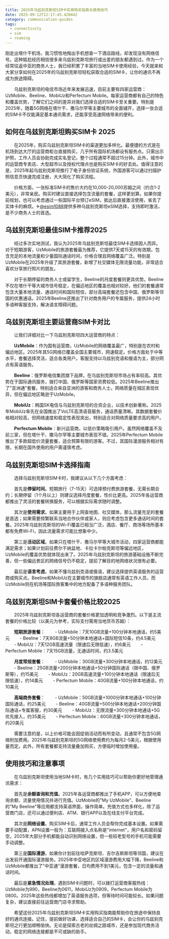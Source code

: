 ```yaml
---
title: 2025年乌兹别克斯坦SIM卡实用购买指南与使用技巧
date: 2025-09-12T12:17:43.420442
category: communication-guides
tags:
  - connectivity
  - sim
  - roaming
---
```


刚走出塔什干机场，我习惯性地掏出手机想查一下酒店路线，却发现没有网络信号。这种尴尬经历相信很多来乌兹别克斯坦旅行或出差的朋友都遇到过。作为一个经常往返中亚的商务人士，我已经积累了丰富的当地SIM卡使用经验，今天就来和大家分享如何在2025年的乌兹别克斯坦轻松获取合适的SIM卡，让你的通讯不再成为旅途障碍。

　　乌兹别克斯坦的电信市场近年来发展迅速，目前主要有四家运营商：UzMobile、Beeline、MobiUz和Perfectum Mobile。每家运营商都有自己的特色和覆盖优势，了解它们之间的差异对我们选择合适的SIM卡至关重要。特别是2025年，随着5G网络在塔什干、撒马尔罕等主要城市的全面铺开，选择一张合适的SIM卡不仅能满足基本通讯需求，还能享受高速网络带来的便利。

## 如何在乌兹别克斯坦购买SIM卡 2025

　　在2025年，购买乌兹别克斯坦SIM卡的渠道更加多样化。最便捷的方式是在机场到达大厅的运营商柜台直接购买，几乎所有国际机场都设有服务点。只需出示护照，工作人员会协助完成实名登记，整个过程通常不超过15分钟。此外，城市中的运营商专卖店、大型超市以及授权代理点也是购买SIM卡的好去处。值得注意的是，2025年起乌兹别克斯坦推行了电子身份验证系统，外国游客可以通过扫描护照信息页快速完成注册，大大简化了购买流程。

　　价格方面，一张标准SIM卡的售价大约在10,000-20,000苏姆之间（约合1-2美元），非常亲民。购买时建议直接选择包含流量的套餐，这样更划算。如果你提前规划，也可以考虑通过一些国际平台预订eSIM，抵达后直接激活使用，省去了实体卡的麻烦。✈[@esim1088](https://t.me/s/esim1088)提供多种乌兹别克斯坦eSIM选择，支持即时激活，是不少商务人士的首选。

## 乌兹别克斯坦最佳SIM卡推荐2025

　　经过多次实地测试，我认为2025年乌兹别克斯坦最佳SIM卡选择因人而异。对于短期游客，UzMobile的旅游套餐最为推荐，它提供7天或15天的有效期，包含充足的本地流量和少量国际通话时间，价格合理且网络覆盖广泛。特别是UzMobile在2025年升级了其旅游套餐，新增了社交媒体无限流量功能，非常适合喜欢分享旅行照片的朋友。

　　对于长期停留的商务人士或留学生，Beeline的月度套餐则更具优势。Beeline不仅在塔什干等大城市信号稳定，在偏远地区的覆盖也相对较好。他们的套餐通常包含大量本地流量、通话时间和国际短信，部分高端套餐还包含中国、俄罗斯等邻国的优惠通话。2025年Beeline还推出了针对商务用户的专属服务，提供24小时多语种客服支持，解决语言障碍问题。

## 乌兹别克斯坦主要运营商SIM卡对比

　　让我们详细对比一下乌兹别克斯坦四大运营商的特点：

　　**UzMobile**：作为国有运营商，UzMobile的网络覆盖最广，特别是在农村和偏远地区。2025年其5G网络已覆盖全国主要城市，网速稳定。价格方面处于中等水平，套餐选择灵活，适合各类用户。客服支持以乌兹别克语和俄语为主，部分网点有英语服务。

　　**Beeline**：俄罗斯电信集团旗下品牌，在乌兹别克斯坦市场占有率较高。其优势在于国际通讯服务，拨打中国、俄罗斯等国家资费较低。2025年Beeline推出了"亚洲通"套餐，特别适合来自亚洲的游客和商务人士。网络质量在城区表现优异，但在偏远地区略逊于UzMobile。

　　**MobiUz**：韩国SK电信与乌兹别克斯坦的合资企业，以技术创新著称。2025年MobiUz率先在全国推出了VoLTE高清语音服务，通话质量清晰。其数据套餐价格相对较高，但网络速度和稳定性表现突出，特别适合对网络质量要求高的用户。

　　**Perfectum Mobile**：新兴运营商，以低价策略吸引用户。虽然网络覆盖不及前三家，但在塔什干、撒马尔罕等主要城市表现不错。2025年Perfectum Mobile推出了多款超低价流量套餐，适合预算有限的游客。不过，其国际漫游服务相对有限，长期在国外使用的用户需谨慎考虑。

## 乌兹别克斯坦SIM卡选择指南

　　选择乌兹别克斯坦SIM卡时，我建议从以下几个方面考虑：

　　首先是**停留时间**。短期旅行（7-15天）可选择预付费旅游套餐，无需长期合约；长期停留（1个月以上）则建议选择月度套餐，性价比更高。2025年各运营商都推出了灵活的套餐转换服务，可以根据实际需求随时调整。

　　其次是**使用需求**。如果主要用于上网查地图、社交媒体，那么流量充足的套餐是首选；如果需要频繁联系当地合作伙伴或家人，则应考虑包含更多通话时间的套餐。2025年乌兹别克斯坦的Wi-Fi覆盖已相当广泛，酒店、餐厅、商场等场所基本都有免费Wi-Fi，因此流量需求可能比想象中少。

　　第三是**活动区域**。如果只在塔什干、撒马尔罕等大城市活动，四家运营商都能满足需求；如果计划前往费尔干纳盆地、卡拉卡尔帕克斯坦等偏远地区，UzMobile的覆盖优势就体现出来了。2025年乌兹别克斯坦的旅游基础设施不断完善，但一些偏远景区的网络信号仍不稳定，提前了解目的地网络状况很有必要。

　　最后是**语言考虑**。如果不懂乌兹别克语或俄语，建议选择提供英语服务的运营商或购买点。Beeline和MobiUz在主要城市的旗舰店通常有英语工作人员，而UzMobile则在机场等国际旅客集中的地方配备了多语种服务团队。

## 乌兹别克斯坦SIM卡套餐价格比较2025

　　2025年乌兹别克斯坦各运营商的套餐价格更加透明和竞争激烈。以下是主流套餐的价格比较（以美元为参考，实际支付需用当地货币苏姆）：

　　**短期旅游套餐**：
　　- UzMobile：7天10GB流量+100分钟本地通话，约5美元
　　- Beeline：7天8GB流量+50分钟本地通话+国际短信10条，约4.5美元
　　- MobiUz：7天12GB高速流量（限速后无限低速），约6美元
　　- Perfectum Mobile：7天15GB流量，无通话时间，约3.5美元

　　**月度常规套餐**：
　　- UzMobile：30GB流量+300分钟本地通话，约12美元
　　- Beeline：25GB流量+200分钟本地通话+50分钟国际通话（限中国、俄罗斯等），约15美元
　　- MobiUz：20GB高速流量+100分钟本地通话（限速后无限低速），约14美元
　　- Perfectum Mobile：40GB流量+100分钟本地通话，约10美元

　　**高端商务套餐**：
　　- UzMobile：50GB流量+1000分钟本地通话+100分钟国际通话，约25美元
　　- Beeline：40GB流量+500分钟本地通话+200分钟国际通话+专属客服，约30美元
　　- MobiUz：无限流量+300分钟本地通话+5G优先接入，约35美元
　　- Perfectum Mobile：60GB流量+300分钟本地通话，约20美元

　　需要注意的是，以上价格可能会因促销活动而有所变动，且通常不包含5G网络附加费用。2025年乌兹别克斯坦的5G网络使用费约为每月2-5美元，根据使用量而定。此外，所有套餐都支持流量叠加购买，方便临时增加使用量。

## 使用技巧和注意事项

　　在乌兹别克斯坦使用当地SIM卡时，有几个实用技巧可以帮助你更好地管理通讯需求：

　　首先是**余额查询和充值**。2025年各运营商都推出了手机APP，可以方便地查询余额、流量使用情况并进行充值。UzMobile的"My UzMobile"、Beeline的"My Beeline"等应用都支持英语界面，操作简单。充值方式也多样化，除了运营商门店，还可以通过便利店、ATM、银行APP以及在线支付平台完成。

　　其次是**网络设置**。购买SIM卡后，通常工作人员会帮你完成基本设置。如果需要手动配置，APN设置一般为：互联网接入点名称是"internet"，用户名和密码留空。2025年大部分手机都能自动识别网络设置，但一些较老型号的手机可能需要手动调整。

　　第三是**国际漫游**。如果你计划前往哈萨克斯坦、吉尔吉斯斯坦等邻国，建议在出发前开通国际漫游服务。2025年中亚地区的区域漫游费用大幅下降，Beeline和UzMobile都推出了"中亚通"漫游套餐，日均费用不到1美元，包含一定的流量和通话时间。

　　最后是**紧急情况处理**。遇到SIM卡问题时，可以拨打运营商客服热线：UzMobile为990，Beeline为0611，MobiUz为0909，Perfectum Mobile为0800。2025年这些热线都增加了英语服务选项，但等待时间可能较长。如果问题复杂，建议直接前往运营商门店寻求帮助。

　　希望这份2025年乌兹别克斯坦SIM卡实用购买指南能帮助你在旅途中保持良好的通讯连接。记住，提前做好功课，选择适合自己的SIM卡，会让你的乌兹别克斯坦之行更加顺畅愉快。无论是探索古老的丝绸之路城市，还是参加现代商务活动，稳定的网络连接都是不可或缺的助手。
